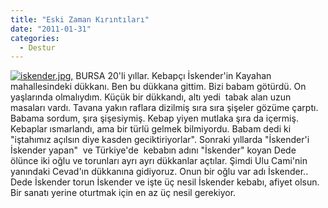 ```yaml
---
title: "Eski Zaman Kırıntıları"
date: "2011-01-31"
categories: 
  - Destur
---
```


[![iskender.jpg](/uploads/2011/01/iskender.jpg),](/uploads/2011/01/iskender.jpg "iskender.jpg") BURSA 20'li yıllar. Kebapçı İskender'in Kayahan mahallesindeki dükkanı. Ben bu dükkana gittim. Bizi babam götürdü. On yaşlarında olmalıydım. Küçük bir dükkandı, altı yedi  tabak alan uzun masaları vardı. Tavana yakın raflara dizilmiş sıra sıra şişeler gözüme çarptı. Babama sordum, şıra şişesiymiş. Kebap yiyen mutlaka şıra da içermiş. Kebaplar ısmarlandı, ama bir türlü gelmek bilmiyordu. Babam dedi ki "iştahımız açılsın diye kasden geciktiriyorlar". Sonraki yıllarda "İskender'i İskender yapan"  ve Türkiye'de  kebabın adını "İskender" koyan Dede ölünce iki oğlu ve torunları ayrı ayrı dükkanlar açtılar. Şimdi Ulu Cami'nin yanındaki Cevad'ın dükkanına gidiyoruz. Onun bir oğlu var adı İskender.. Dede İskender torun İskender ve işte üç nesil İskender kebabı, afiyet olsun. Bir sanatı yerine oturtmak için en az üç nesil gerekiyor.
